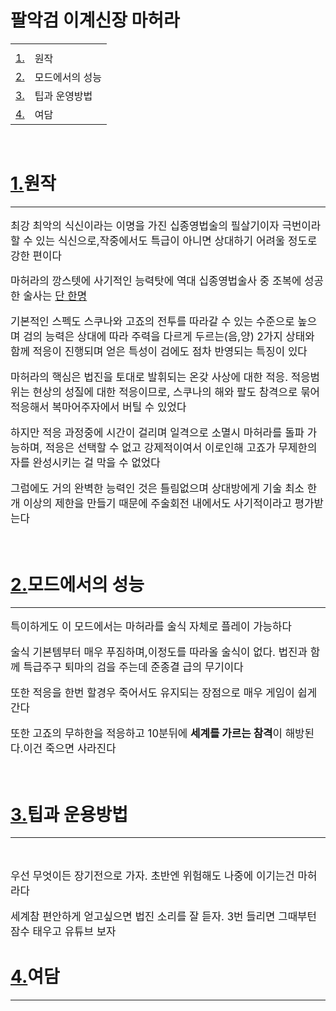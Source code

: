 <!DOCTYPE html>
<html>
<head>
    <title></title>
    <style>
    p{font-size:120%;}
    </style>
</head>
<body>
    <h1>팔악검 이계신장 마허라</h1>
    <table>
        <tr>
            <th></th>
        </tr>
        <tr>
            <td><label><a href="#1">1.</a></label></td>
            <td>원작</td>
        </tr>
        <tr>
            <td><label><a href="#2">2.</a></label></td>
            <td>모드에서의 성능</td>
        </tr>
        <tr>
            <td><label><a href="#3">3.</a></label></td>
            <td>팁과 운영방법</td>
        </tr>
        <tr>
            <td><label><a href="#4">4.</a></label></td>
            <td>여담</td>
        </tr>
    </table>
    <br />
    <h1 id="1"><label><a href="#1">1.</a></label>원작</h1>
    <hr/>
    <p>최강 최악의 식신이라는 이명을 가진 십종영법술의 필살기이자 극번이라 할 수 있는 식신으로,작중에서도 특급이 아니면 상대하기 어려울 정도로 강한 편이다</p>
    <p>마허라의 깡스텟에 사기적인 능력탓에 역대 십종영법술사 중 조복에 성공한 술사는 <a href="https://havings55555.github.io/sukuna/">단 한명</a></p>
    <p>기본적인 스펙도 스쿠나와 고죠의 전투를 따라갈 수 있는 수준으로 높으며 검의 능력은 상대에 따라 주력을 다르게 두르는(음,양) 2가지 상태와 함께 적응이 진행되며 얻은 특성이 검에도 점차 반영되는 특징이 있다</p>
    <p>마허라의 핵심은 법진을 토대로 발휘되는 온갖 사상에 대한 적응. 적응범위는 현상의 성질에 대한 적응이므로, 스쿠나의 해와 팔도 참격으로 묶어 적응해서 복마어주자에서 버틸 수 있었다</p>
    <p>하지만 적응 과정중에 시간이 걸리며 일격으로 소멸시 마허라를 돌파 가능하며, 적응은 선택할 수 없고 강제적이여서 이로인해 고죠가 무제한의 자를 완성시키는 걸 막을 수 없었다</p>
    <p>그럼에도 거의 완벽한 능력인 것은 틀림없으며 상대방에게 기술 최소 한개 이상의 제한을 만들기 때문에 주술회전 내에서도 사기적이라고 평가받는다</p>
    <br />
    <h1 id="2"><label><a href="#2">2.</a></label>모드에서의 성능</h1>
    <hr/>
    <p>특이하게도 이 모드에서는 마허라를 술식 자체로 플레이 가능하다</p>
    <p>술식 기본템부터 매우 푸짐하며,이정도를 따라올 술식이 없다. 법진과 함께 특급주구 퇴마의 검을 주는데 준종결 급의 무기이다</p>
    <p>또한 적응을 한번 할경우 죽어서도 유지되는 장점으로 매우 게임이 쉽게 간다</p>
    <p>또한 고죠의 무하한을 적응하고 10분뒤에 <b>세계를 가르는 참격</b>이 해방된다.이건 죽으면 사라진다</p>
    <br />
    <h1 id="3"><label><a href="#3">3.</a></label>팁과 운용방법</h1>
    <hr/>
    <br />
    <p>우선 무엇이든 장기전으로 가자. 초반엔 위험해도 나중에 이기는건 마허라다</p>
    <p>세계참 편안하게 얻고싶으면 법진 소리를 잘 듣자. 3번 들리면 그때부턴 잠수 태우고 유튜브 보자</p>
    <h1 id="4"><label><a href="#4">4.</a></label>여담</h1>
    <hr/>
    <p></p>
</body>
</html>
